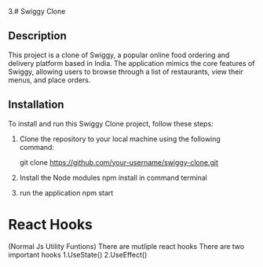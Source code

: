 3.# Swiggy Clone

## Description

This project is a clone of Swiggy, a popular online food ordering and delivery platform based in India. The application mimics the core features of Swiggy, allowing users to browse through a list of restaurants, view their menus, and place orders.

## Installation

To install and run this Swiggy Clone project, follow these steps:

1. Clone the repository to your local machine using the following command:

   git clone https://github.com/your-username/swiggy-clone.git

2. Install the Node modules npm install in command terminal
3. run the application npm start

# React Hooks

(Normal Js Utility Funtions)
There are mutliple react hooks
There are two important hooks
1.UseState()
2.UseEffect()
